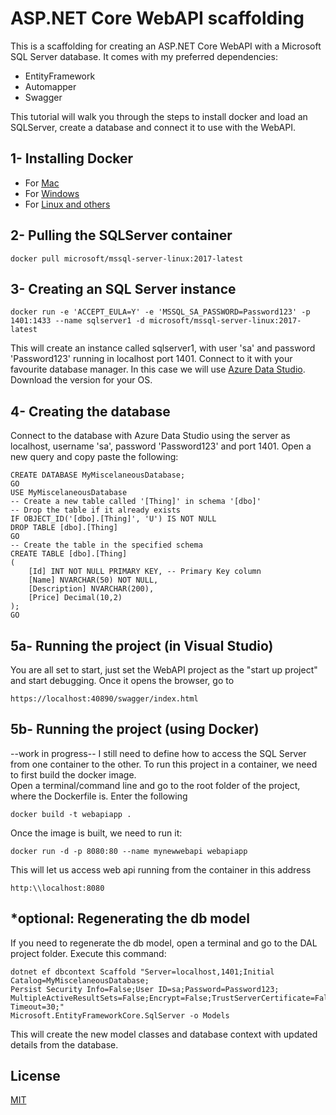 ﻿# ASP.NET Core WebAPI scaffolding

This is a scaffolding for creating an ASP.NET Core WebAPI with a Microsoft SQL Server database. It comes with my preferred dependencies:
- EntityFramework
- Automapper
- Swagger

This tutorial will walk you through the steps to install docker and load an SQLServer, create a database and connect it to use with the WebAPI.

## 1- Installing Docker

- For [Mac](https://store.docker.com/editions/community/docker-ce-desktop-mac)
- For [Windows](https://hub.docker.com/editions/community/docker-ce-desktop-windows)
- For [Linux and others](https://hub.docker.com/search?q=&type=edition&offering=community)

## 2- Pulling the SQLServer container 
``` 
docker pull microsoft/mssql-server-linux:2017-latest
```

## 3- Creating an SQL Server instance 
```
docker run -e 'ACCEPT_EULA=Y' -e 'MSSQL_SA_PASSWORD=Password123' -p
1401:1433 --name sqlserver1 -d microsoft/mssql-server-linux:2017-latest
```
This will create an instance called sqlserver1, with user 'sa' and password 'Password123' running in localhost port 1401.
Connect to it with your favourite database manager. In this case we will use [Azure Data Studio](https://github.com/microsoft/azuredatastudio). Download the version for your OS.

## 4- Creating the database
Connect to the database with Azure Data Studio using the server as localhost, username 'sa', password 'Password123' and port 1401. 
Open a new query and copy paste the following:

```
CREATE DATABASE MyMiscelaneousDatabase;
GO
USE MyMiscelaneousDatabase
-- Create a new table called '[Thing]' in schema '[dbo]'
-- Drop the table if it already exists
IF OBJECT_ID('[dbo].[Thing]', 'U') IS NOT NULL
DROP TABLE [dbo].[Thing]
GO
-- Create the table in the specified schema
CREATE TABLE [dbo].[Thing]
(
    [Id] INT NOT NULL PRIMARY KEY, -- Primary Key column
    [Name] NVARCHAR(50) NOT NULL,
    [Description] NVARCHAR(200),
    [Price] Decimal(10,2)
);
GO
``` 

## 5a- Running the project (in Visual Studio)
You are all set to start, just set the WebAPI project as the "start up project" and start debugging.
Once it opens the browser, go to 
```
https://localhost:40890/swagger/index.html
```

## 5b- Running the project (using Docker)
--work in progress-- I still need to define how to access the SQL Server from one container to the other.
To run this project in a container, we need to first build the docker image.  
Open a terminal/command line and go to the root folder of the project, where the Dockerfile is.
Enter the following
```
docker build -t webapiapp .
```
Once the image is built, we need to run it:
```
docker run -d -p 8080:80 --name mynewwebapi webapiapp
```
This will let us access web api running from the container in this address
```
http:\\localhost:8080
```

## *optional: Regenerating the db model
If you need to regenerate the db model, open a terminal and go to the DAL project folder. Execute this command:
```
dotnet ef dbcontext Scaffold "Server=localhost,1401;Initial Catalog=MyMiscelaneousDatabase;
Persist Security Info=False;User ID=sa;Password=Password123;
MultipleActiveResultSets=False;Encrypt=False;TrustServerCertificate=False;Connection Timeout=30;"
Microsoft.EntityFrameworkCore.SqlServer -o Models
```
This will create the new model classes and database context with updated details from the database.

## License
[MIT](https://choosealicense.com/licenses/mit/)
